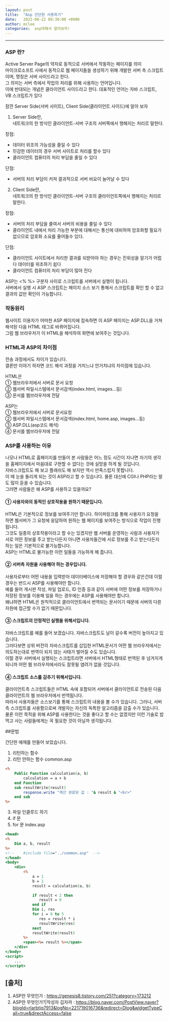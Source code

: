 ```yaml
---
layout: post
title:  "Asp 간단한 사용하기"
date:   2022-08-22 09:30:00 +0900
author: mclee
categories:  asp대해서 알아보자!
---
```

<hr/>

### ASP 란?
Active Server Page의 약자로 동적으로 서버에서 작동하는 페이지를 의미  
마이크로소프트 사에서 동적으로 웹 페이지들을 생성하기 위해 개발한 서버 측 스크립트이며, 명칭은 서버 사이드라고 한다.  
그 의미는 서버 측에서 작업의 처리를 위해 사용하는 언어입니다.  
이에 반대되는 개념은 클라이언트 사이드라고 한다. 대표적인 언어는 자바 스크립트, VB 스크립트가 있다

잠깐 Server Side(서버 사이트), Client Side(클라이언트 사이드)에 알아 보자
1. Server Side란,  
 네트워크의 한 방식인 클라이언트-서버 구조의 서버쪽에서 행해지는 처리르 말한다.

장점:
 - 데이터 위조의 가능성을 줄일 수 있다
 - 민감한 데이터의 경우 서버 사이트로 처리를 할수 있다
 - 클라이언트 컴퓨터의 처리 부담을 줄일 수 있다  

단점:
 - 서버의 처리 부담이 커져 결과적으로 서버 비요이 늘어날 수 있다

2. Client Side란,  
 네트워크의 한 방식인 클라이언트-서버 구조의 클라이언트쪽에서 행해지는 처리르 말한다.

장점:  
 - 서버의 처리 부담을 줄여서 서버의 비용을 줄일 수 있다
 - 클라이언트 내에서 처리 가능한 부분에 대해서는 통신에 대비하여 암호화할 필요가 없으므로 암호화 소요를 줄어들수 있다.  

단점:  
 - 클라이언트 사이트에서 처리한 결과를 되받아야 하는 경우는 진위성을 알기가 어럽다 데이터를 위조하기 쉽다
 - 클라이언트 컴퓨터의 처리 부담이 많아 진다

ASP는 <% %> 구분자 사이로 스크립트를 서버에서 실행이 됩니다.   
서버에서 실행 시 ASP 스크립트는 페이지 소스 보기 통해서 스크립트를 확인 할 수 없고 결과의 값만 확인이 가능합니다.


### 작동원리
웹사이트 이용자가 어떠한 ASP 페이지에 접속하면 이 ASP 페이지는 ASP.DLL을 거쳐 해석된 다음 HTML 태그로 바뀌어집니다.  
그럼 웹 브라우저가 이 HTML을 해석하여 화면에 보여주는 것입니다.

### HTML과 ASP의 차이점

전송 과정에서도 차이가 있습니다.  
결론만 이야기 하자면 코드 해석 과정을 거치느냐 안거치냐의 차이점에 있습니다.

HTML은  
① 웹브라우저에서 서버로 문서 요청  
② 웹서버 파일시스템에서 문서검색(index.html, images...등)  
③ 문서를 웹브라우저에 전달

ASP는  
① 웹브라우저에서 서버로 문서요청  
② 웹서버 파일시스템에서 문서검색(index.html, home.asp, images...등)  
③ ASP.DLL(asp코드 해석)  
④ 문서를 웹브라우저에 전달

### ASP를 사용하는 이유  
나모나 HTML로 홈페이지를 만들어 본 사람들은 어느 정도 시간이 지나면 자기의 생각을 홈페이지에서 마음대로 구현할 수 없다는 것에 실망을 하게 될 것입니다.  
자바스크립트도 해 보고 플래쉬도 해 보지만 역시 만족스럽지 못합니다.  
이 때 눈을 돌리게 되는 것이 ASP라고 할 수 있습니다. 물론 대신에 CGI나 PHP라는 말도 많이 듣을 수 있습니다.  
그러면 사람들은 왜 ASP를 사용하고 있을까요?


#### ① 사용자와의 동적인 상호작용을 원하기 때문입니다.  
HTML은 기본적으로 정보를 보여주기만 합니다. 하이퍼링크를 통해 사용자가 요청을 하면 웹서버가 그 요청에 응답하여 원하는 웹 페이지를 보여주는 방식으로 작업이 진행됩니다.  
그것도 일종의 상호작용이라고 할 수는 있겠지만 웹 서버를 운영하는 사람과 사용자가 서로 어떤 정보를 주고 받는다든지 아니면 사용자들간에 서로 정보를 주고 받는다든지 하는 일은 기본적으로 불가능합니다.  
ASP는 HTML로 불가능한 이런 일들을 가능하게 해 줍니다.

#### ② 서버측 자원을 사용해야 하는 경우입니다.  
사용자로부터 어떤 내용을 입력받아 데이터베이스에 저장해야 할 경우와 같은건데 이럴 경우는 반드시 ASP를 사용해야만 합니다.  
예를 들어 게시판 작성, 파일 업로드, ID 인증 등과 같이 서버에 어떤 정보를 저장하거나 저장된 정보를 이용해 일을 하는 경우에는 ASP를 사용해야만 합니다.  
왜냐하면 HTML은 원칙적으로 클라이언트에서 번역되는 문서이기 때문에 서버의 다른 자원에 접근할 수가 없기 때문입니다.

#### ③ 스크립트의 안정적인 실행을 위해서입니다.  
자바스크립트를 예를 들어 보겠습니다. 자바스크립트도 날이 갈수록 버전이 높아지고 있습니다.  
그러다보면 상위 버전의 자바스크립트를 삽입한 HTML문서가 어떤 웹 브라우저에서는 의도하는대로 번역이 되지 않는 사태가 벌어질 수도 있습니다.  
이럴 경우 서버에서 실행되는 스크립트라면 서버에서 HTML형태로 번역된 후 넘겨지게 되니까 어떤 웹 브라우저에서라도 잘못될 염려가 없을 것입니다.

#### ④ 스크립트 소스를 감추기 위해서입니다.  
클라이언트측 스크립트들은 HTML 속에 포함되어 서버에서 클라이언트로 전송된 다음 클라이언트의 웹 브라우저에서 번역됩니다.  
따라서 사용자들은 소스보기를 통해 스크립트의 내용을 볼 수가 있습니다. 그러나, 서버측 스크립트를 사용함으로써 개발자는 자신의 독특한 알고리즘을 감출 수가 있습니다.  
물론 이런 목적을 위해 ASP를 사용한다는 것을 좋다고 할 수는 없겠지만 이런 기술로 밥먹고 사는 사람들에게는 꼭 필요한 것이 아닐까 생각됩니다.


##문법

간단한 예제를 만들어 보았습니다.  
1. 리턴하는 함수
2. 리턴 안하는 함수
common.asp
```asp
<%
    Public Function calculation(a, b)
        calculation = a + b
    end Function
    sub resultWrite(result)
        response.write "계산 완료된 값 : "& result & "<br>"
    end sub
%>
```
3. 파일 인클루드 하기
4. if 문
5. for 문
index.asp
```asp
<head>
<%
    Dim a, b, result
%>
<!--	#include file="../common.asp"  -->
</head>
<body>
    <div>
        <%
            a = 1
            b = 2
            result = calculation(a, b)
            
            if result < 2 then
               result = 0
            end if
            Dim i, res
            for i = 0 to 5
               res = result * i
               resultWrite(res)
            next
            resultWrite(result)
        %>
        <span><%= result %></span>
    </div>
</body>
<script>
    ...
</script>
```


## [출처]
1. ASP란 무엇인가 : https://genesis8.tistory.com/251?category=173212
2. ASP란 무엇인가?|작성자 김자까 : https://blog.naver.com/PostView.naver?blogId=rlarbtjq7913&logNo=221719016736&redirect=Dlog&widgetTypeCall=true&directAccess=false